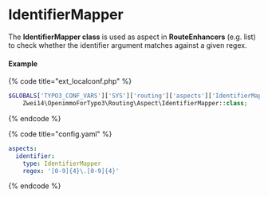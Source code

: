 # IdentifierMapper

The **IdentifierMapper class** is used as aspect in **RouteEnhancers** \(e.g. list\) to check whether the identifier argument matches against a given regex.

#### Example

{% code title="ext\_localconf.php" %}
```php
$GLOBALS['TYPO3_CONF_VARS']['SYS']['routing']['aspects']['IdentifierMapper'] =
    Zwei14\OpenimmoForTypo3\Routing\Aspect\IdentifierMapper::class;
```
{% endcode %}

{% code title="config.yaml" %}
```yaml
aspects:
  identifier:
    type: IdentifierMapper
    regex: '[0-9]{4}\.[0-9]{4}'
```
{% endcode %}

